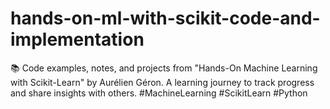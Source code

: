 # hands-on-ml-with-scikit-code-and-implementation
📚 Code examples, notes, and projects from "Hands-On Machine Learning with Scikit-Learn" by Aurélien Géron. A learning journey to track progress and share insights with others. #MachineLearning #ScikitLearn #Python

